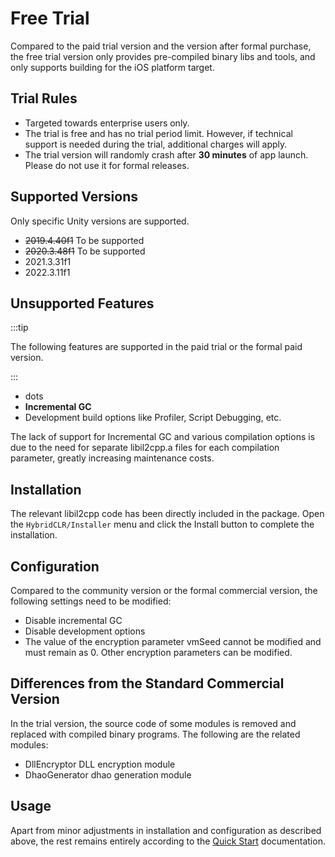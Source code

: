 # Free Trial

Compared to the paid trial version and the version after formal purchase, the free trial version only provides pre-compiled binary libs and tools, and only supports building for the iOS platform target.

## Trial Rules

- Targeted towards enterprise users only.
- The trial is free and has no trial period limit. However, if technical support is needed during the trial, additional charges will apply.
- The trial version will randomly crash after **30 minutes** of app launch. Please do not use it for formal releases.

## Supported Versions

Only specific Unity versions are supported.

- ~~2019.4.40f1~~ To be supported
- ~~2020.3.48f1~~ To be supported
- 2021.3.31f1
- 2022.3.11f1

## Unsupported Features

:::tip

The following features are supported in the paid trial or the formal paid version.

:::

- dots
- **Incremental GC**
- Development build options like Profiler, Script Debugging, etc.

The lack of support for Incremental GC and various compilation options is due to the need for separate libil2cpp.a files for each compilation parameter, greatly increasing maintenance costs.

## Installation

The relevant libil2cpp code has been directly included in the package. Open the `HybridCLR/Installer` menu and click the Install button to complete the installation.

## Configuration

Compared to the community version or the formal commercial version, the following settings need to be modified:

- Disable incremental GC
- Disable development options
- The value of the encryption parameter vmSeed cannot be modified and must remain as 0. Other encryption parameters can be modified.

## Differences from the Standard Commercial Version

In the trial version, the source code of some modules is removed and replaced with compiled binary programs. The following are the related modules:

- DllEncryptor DLL encryption module
- DhaoGenerator dhao generation module

## Usage

Apart from minor adjustments in installation and configuration as described above, the rest remains entirely according to the [Quick Start](./quickstartchecked) documentation.
